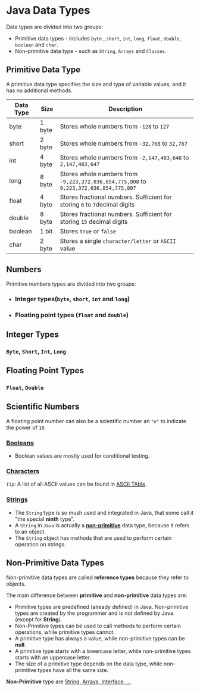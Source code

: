 # Java Data Types

Data types are divided into two groups:

* Primitive data types - includes `byte` , `short`, `int`, `long`, `float`, `double`, `boolean` and `char`.
* Non-primitive data type - such as `String`, `Arrays` and `Classes`.

## Primitive Data Type

A primitive data type specifies the size and type of variable values, and it has no additional methods.

| Data Type   | Size        | Description                                                                           |
|-------------|-------------|---------------------------------------------------------------------------------------|
|    byte     | 1 byte      | Stores whole numbers from `-128` to `127`                                             |
|    short    | 2 byte      | Stores whole numbers from `-32,768` to `32,767`                                       |
|    int      | 4 byte      | Stores whole numbers from `-2,147,483,648` to `2,147,483,647`                         |
|    long     | 8 byte      | Stores whole numbers from `-9,223,372,036,854,775,808` to `9,223,372,036,854,775,807` |
|    float    | 4 byte      | Stores fractional numbers. Sufficient for storing `6` to `7`decimal digits            |
|    double   | 8 byte      | Stores fractional numbers. Sufficient for storing `15` decimal digits                 |
|    boolean  | 1 bit       | Stores `true` or `false`                                                              |
|    char     | 2 byte      | Stores a single `character/letter` or `ASCII` value                                   |

## Numbers

Primitive numbers types are divided into two groups:

* ### Integer types(`byte`,  `short`, `int` and `long`)
* ### Floating point types (`float` and `double`)

## Integer Types

### `Byte`, `Short`, `Int`, `Long`

## Floating Point Types

### `Float`, `Double`

## Scientific Numbers

A floating point number can also be a scientific number an `"e"` to indicate the power of `10`.

### <u>Booleans</u>

* Boolean values are mostly used for conditional testing.

### <u>Characters</u>

`Tip`: A list of all ASCII values can be found in [ASCII TAble](https://www.asciitable.com/).

### <u>Strings</u>

* The `String` type is so mush used and integrated in Java, that some call it "the special **ninth** type".
* A `String` in `Java` is actually a **<u>non-primitive</u>** data type, because it refers to an object.
* The `String` object has methods that are used to perform certain operation on strings.

## Non-Primitive Data Types
Non-primitive data types are called **reference types** because they refer to objects.

The main difference between **primitive** and **non-primitive** data types are:
* Primitive types are predefined (already defined) in Java. Non-primitive types are created by the programmer and is not defined by Java. (except for **String**).
* Non-Primitive types can be used to call methods to perform certain operations, while primitive types cannot.
* A primitive type has always a value, while non-primitive types can be **null**.
* A primitive type starts with a lowercase letter, while non-primitive types starts with an uppercase letter.
* The size of a primitive type depends on the data type, while non-primitive types have all the same size.

**Non-Primitive** type are <u>String, Arrays, Interface, ...</u>
